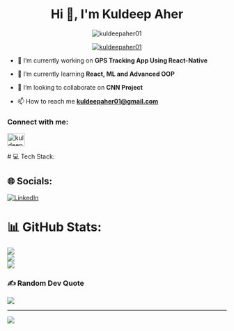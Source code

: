 <h1 align="center">Hi 👋, I'm Kuldeep Aher</h1>

<p align="center"> <img src="https://komarev.com/ghpvc/?username=kuldeepaher01&label=Profile%20views&color=0e75b6&style=flat" alt="kuldeepaher01" /> </p>

<p align="center"> <a href="https://github.com/ryo-ma/github-profile-trophy"><img src="https://github-profile-trophy.vercel.app/?username=kuldeepaher01" alt="kuldeepaher01" /></a> </p>

- 🔭 I’m currently working on **GPS Tracking App Using React-Native**

- 🌱 I’m currently learning **React, ML and Advanced OOP**

- 👯 I’m looking to collaborate on **CNN Project**

- 📫 How to reach me **kuldeepaher01@gmail.com**

<h3 align="left">Connect with me:</h3>
<p align="left">
<a href="https://linkedin.com/in/kuldeep-aher" target="blank"><img align="center" src="https://raw.githubusercontent.com/rahuldkjain/github-profile-readme-generator/master/src/images/icons/Social/linked-in-alt.svg" alt="kuldeep-aher" height="30" width="40" /></a>
</p>
# 💻 Tech Stack:

## 🌐 Socials:
[![LinkedIn](https://img.shields.io/badge/LinkedIn-%230077B5.svg?logo=linkedin&logoColor=white)](https://linkedin.com/in/kuldeep-aher) 
# 📊 GitHub Stats:
![](https://github-readme-stats.vercel.app/api?username=kuldeepaher01&theme=dark&hide_border=false&include_all_commits=true&count_private=true)<br/>
![](https://github-readme-streak-stats.herokuapp.com/?user=kuldeepaher01&theme=dark&hide_border=false)<br/>
![](https://github-readme-stats.vercel.app/api/top-langs/?username=kuldeepaher01&theme=dark&hide_border=false&include_all_commits=true&count_private=true&layout=compact)

### ✍️ Random Dev Quote
![](https://quotes-github-readme.vercel.app/api?type=vetical&theme=radical)

---
[![](https://visitcount.itsvg.in/api?id=kuldeepaher01&icon=0&color=0)](https://visitcount.itsvg.in)


